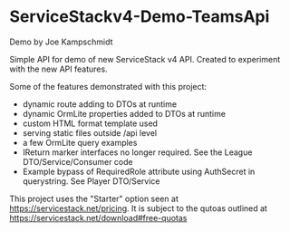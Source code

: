 ServiceStackv4-Demo-TeamsApi
============================
Demo by Joe Kampschmidt

Simple API for demo of new ServiceStack v4 API. Created to experiment with the new API features.

Some of the features demonstrated with this project:
- dynamic route adding to DTOs at runtime
- dynamic OrmLite properties added to DTOs at runtime
- custom HTML format template used
- serving static files outside /api level 
- a few OrmLite query examples
- IReturn marker interfaces no longer required. See the League DTO/Service/Consumer code
- Example bypass of RequiredRole attribute using AuthSecret in querystring. See Player DTO/Service

This project uses the "Starter" option seen at https://servicestack.net/pricing. 
It is subject to the qutoas outlined at https://servicestack.net/download#free-quotas
